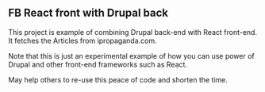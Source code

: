 <h2>FB React front with Drupal back</h2>

This project is example of combining Drupal back-end with React front-end.
It fetches the Articles from ipropaganda.com.

Note that this is just an experimental example of how you can use power of Drupal and other front-end frameworks such as React.

May help others to re-use this peace of code and shorten the time.
